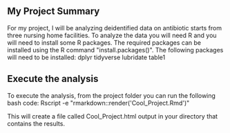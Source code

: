 ## My Project Summary
For my project, I will be analyzing deidentified data on antibiotic starts from three nursing home facilities.
To analyze the data you will need R and you will need to install some R packages. The required packages can be installed using the R command "install.packages()". The following packages will need to be installed: 
      dplyr
      tidyverse
      lubridate
      table1

## Execute the analysis
To execute the analysis, from the project folder you can run the following bash code:
       Rscript -e "rmarkdown::render('Cool_Project.Rmd')"
    

This will create a file called Cool_Project.html output in your directory that contains the results.
